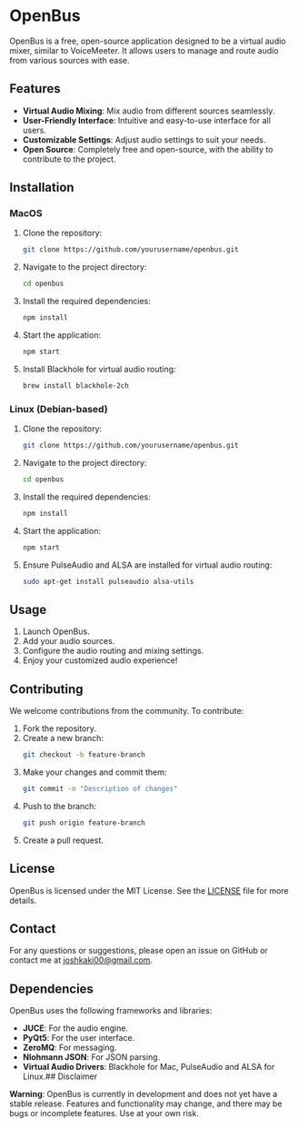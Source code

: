 # OpenBus

OpenBus is a free, open-source application designed to be a virtual audio mixer, similar to VoiceMeeter. It allows users to manage and route audio from various sources with ease.

## Features

- **Virtual Audio Mixing**: Mix audio from different sources seamlessly.
- **User-Friendly Interface**: Intuitive and easy-to-use interface for all users.
- **Customizable Settings**: Adjust audio settings to suit your needs.
- **Open Source**: Completely free and open-source, with the ability to contribute to the project.

## Installation

### MacOS

1. Clone the repository:
    ```bash
    git clone https://github.com/yourusername/openbus.git
    ```
2. Navigate to the project directory:
    ```bash
    cd openbus
    ```
3. Install the required dependencies:
    ```bash
    npm install
    ```
4. Start the application:
    ```bash
    npm start
    ```
5. Install Blackhole for virtual audio routing:
    ```bash
    brew install blackhole-2ch
    ```

### Linux (Debian-based)

1. Clone the repository:
    ```bash
    git clone https://github.com/yourusername/openbus.git
    ```
2. Navigate to the project directory:
    ```bash
    cd openbus
    ```
3. Install the required dependencies:
    ```bash
    npm install
    ```
4. Start the application:
    ```bash
    npm start
    ```
5. Ensure PulseAudio and ALSA are installed for virtual audio routing:
    ```bash
    sudo apt-get install pulseaudio alsa-utils
    ```

## Usage

1. Launch OpenBus.
2. Add your audio sources.
3. Configure the audio routing and mixing settings.
4. Enjoy your customized audio experience!

## Contributing

We welcome contributions from the community. To contribute:

1. Fork the repository.
2. Create a new branch:
    ```bash
    git checkout -b feature-branch
    ```
3. Make your changes and commit them:
    ```bash
    git commit -m "Description of changes"
    ```
4. Push to the branch:
    ```bash
    git push origin feature-branch
    ```
5. Create a pull request.

## License

OpenBus is licensed under the MIT License. See the [LICENSE](LICENSE) file for more details.

## Contact

For any questions or suggestions, please open an issue on GitHub or contact me at joshkaki00@gmail.com.

## Dependencies

OpenBus uses the following frameworks and libraries:
- **JUCE**: For the audio engine.
- **PyQt5**: For the user interface.
- **ZeroMQ**: For messaging.
- **Nlohmann JSON**: For JSON parsing.
- **Virtual Audio Drivers**: Blackhole for Mac, PulseAudio and ALSA for Linux.## Disclaimer

**Warning**: OpenBus is currently in development and does not yet have a stable release. Features and functionality may change, and there may be bugs or incomplete features. Use at your own risk.